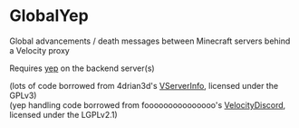 # GlobalYep

Global advancements / death messages between Minecraft servers behind a Velocity proxy

Requires [yep](https://github.com/fooooooooooooooo/yep) on the backend server(s)

(lots of code borrowed from 4drian3d's [VServerInfo](https://github.com/4drian3d/VServerInfo), licensed under the GPLv3)  
(yep handling code borrowed from fooooooooooooooo's [VelocityDiscord](https://github.com/fooooooooooooooo/VelocityDiscord), licensed under the LGPLv2.1)
